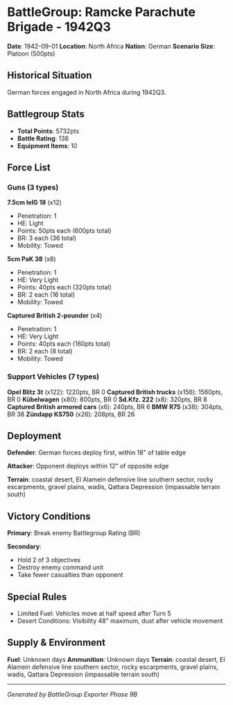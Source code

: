 # BattleGroup: Ramcke Parachute Brigade - 1942Q3

**Date**: 1942-09-01
**Location**: North Africa
**Nation**: German
**Scenario Size**: Platoon (500pts)

## Historical Situation

German forces engaged in North Africa during 1942Q3.

## Battlegroup Stats

- **Total Points**: 5732pts
- **Battle Rating**: 138
- **Equipment Items**: 10

## Force List

### Guns (3 types)

**7.5cm leIG 18** (x12)
- Penetration: 1
- HE: Light
- Points: 50pts each (600pts total)
- BR: 3 each (36 total)
- Mobility: Towed

**5cm PaK 38** (x8)
- Penetration: 1
- HE: Very Light
- Points: 40pts each (320pts total)
- BR: 2 each (16 total)
- Mobility: Towed

**Captured British 2-pounder** (x4)
- Penetration: 1
- HE: Very Light
- Points: 40pts each (160pts total)
- BR: 2 each (8 total)
- Mobility: Towed

### Support Vehicles (7 types)

**Opel Blitz 3t** (x122): 1220pts, BR 0
**Captured British trucks** (x156): 1560pts, BR 0
**Kübelwagen** (x80): 800pts, BR 0
**Sd.Kfz. 222** (x8): 320pts, BR 8
**Captured British armored cars** (x6): 240pts, BR 6
**BMW R75** (x38): 304pts, BR 38
**Zündapp KS750** (x26): 208pts, BR 26

## Deployment

**Defender**: German forces deploy first, within 18" of table edge

**Attacker**: Opponent deploys within 12" of opposite edge

**Terrain**: coastal desert, El Alamein defensive line southern sector, rocky escarpments, gravel plains, wadis, Qattara Depression (impassable terrain south)

## Victory Conditions

**Primary**: Break enemy Battlegroup Rating (BR)

**Secondary**:
- Hold 2 of 3 objectives
- Destroy enemy command unit
- Take fewer casualties than opponent

## Special Rules

- Limited Fuel: Vehicles move at half speed after Turn 5
- Desert Conditions: Visibility 48" maximum, dust after vehicle movement

## Supply & Environment

**Fuel**: Unknown days
**Ammunition**: Unknown days
**Terrain**: coastal desert, El Alamein defensive line southern sector, rocky escarpments, gravel plains, wadis, Qattara Depression (impassable terrain south)

---

*Generated by BattleGroup Exporter Phase 9B*
